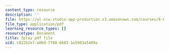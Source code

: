 ```yaml
---
content_type: resource
description: ''
file: https://ol-ocw-studio-app-production.s3.amazonaws.com/courses/8-01sc-classical-mechanics-fall-2016/c822b2e7a0bd7f0866821e5903a5489a_uRUAnKCyyig.pdf
file_type: application/pdf
learning_resource_types: []
resourcetype: Document
title: 3play pdf file
uid: c822b2e7-a0bd-7f08-6682-1e5903a5489a
---
```

